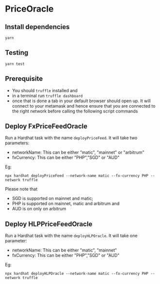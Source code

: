 # PriceOracle

## Install dependencies

`yarn`

## Testing

`yarn test`

## Prerequisite

- You should `truffle` installed and
- in a terminal run `truffle dashboard`
- once that is done a tab in your default browser should open up. It will connect to your metamask and hence ensure that you are connected to the right network before calling the following script commands

## Deploy FxPriceFeedOracle

Run a Hardhat task with the name `deployPriceFeed`. It will take two parameters:

- networkName: This can be either "matic", "mainnet" or "arbitrum"
- fxCurrency: This can be either "PHP","SGD" or "AUD"

Eg:

`npx hardhat deployPriceFeed --network-name matic --fx-currency PHP --network truffle`

Please note that

- SGD is supported on mainnet and matic;
- PHP is supported on mainnet, matic and arbitrum and
- AUD is on only on arbitrum

## Deploy HLPPriceFeedOracle

Run a Hardhat task with the name `deployHLPOracle`. It will take one parameter:

- networkName: This can be either "matic", "mainnet"
- fxCurrency: This can be either "PHP","SGD" or "AUD"

Eg:

`npx hardhat deployHLPOracle --network-name matic --fx-currency PHP --network truffle`
